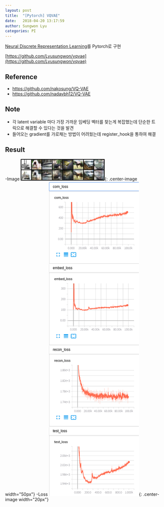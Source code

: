 ```yaml
---
layout: post
title:  "[Pytorch] VQVAE"
date:   2018-04-20 13:17:59
author: Sungwon Lyu
categories: PI
---
```


[Neural Discrete Representation Learning](https://lyusungwon.github.io/dl/2018/03/25/vqvae.html)를 Pytorch로 구현

[https://github.com/Lyusungwon/vqvae](https://github.com/Lyusungwon/vqvae)

## Reference
- https://github.com/nakosung/VQ-VAE
- https://github.com/nadavbh12/VQ-VAE

## Note 
- 각 latent variable 마다 가장 가까운 임베딩 벡터를 찾는게 복잡했는데 단순한 트릭으로 해결할 수 있다는 것을 발견
- 들어오는 gradient를 가로채는 방법이 어려웠는데 register_hook을 통하여 해결

## Result
-Image
![image](/assets/images/vqvaepy2.png){: .center-image width="50px"}
-Loss
![image](/assets/images/vqvaepy1.png){: .center-image width="20px"}
